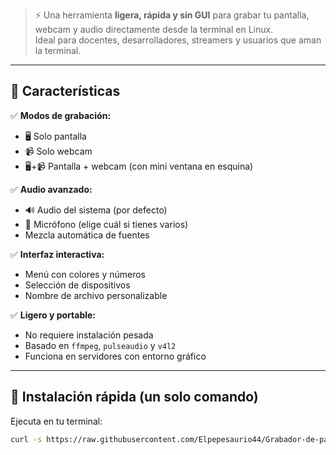 
> ⚡ Una herramienta **ligera, rápida y sin GUI** para grabar tu pantalla, webcam y audio directamente desde la terminal en Linux.  
> Ideal para docentes, desarrolladores, streamers y usuarios que aman la terminal.

---

## 🌟 Características

✅ **Modos de grabación:**
- 🖥️ Solo pantalla
- 📹 Solo webcam
- 🖥️+📹 Pantalla + webcam (con mini ventana en esquina)

✅ **Audio avanzado:**
- 🔊 Audio del sistema (por defecto)
- 🎤 Micrófono (elige cuál si tienes varios)
- Mezcla automática de fuentes

✅ **Interfaz interactiva:**
- Menú con colores y números
- Selección de dispositivos
- Nombre de archivo personalizable

✅ **Ligero y portable:**
- No requiere instalación pesada
- Basado en `ffmpeg`, `pulseaudio` y `v4l2`
- Funciona en servidores con entorno gráfico

---

## 🚀 Instalación rápida (un solo comando)

Ejecuta en tu terminal:

```bash
curl -s https://raw.githubusercontent.com/Elpepesaurio44/Grabador-de-pantalla-linux-en-la-terminal/main/scripts/install.sh | bash
